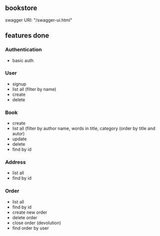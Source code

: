 ## bookstore

swagger URI: "/swagger-ui.html"

## features done

### Authentication
- basic auth

### User

- signup
- list all (filter by name)
- create
- delete

### Book

- create
- list all (filter by author name, words in title, category
	(order by title and autor)
- update
- delete
- find by id

### Address

- list all
- find by id

### Order

- list all
- find by id
- create new order
- delete order
- close order (devolution)
- find order by user

